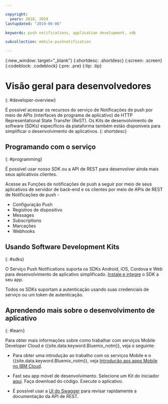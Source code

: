 ```yaml
---

copyright:
  years: 2018, 2019
lastupdated: "2019-06-06"

keywords: push notifications, application development, sdk

subcollection: mobile-pushnotification

---
```


{:new_window: target="_blank"}
{:shortdesc: .shortdesc}
{:screen: .screen}
{:codeblock: .codeblock}
{:pre: .pre}
{:tip: .tip}

# Visão geral para desenvolvedores
{: #developer-overview}

É possível acessar os recursos do serviço de Notificações de push por meio de APIs (interfaces de programa de aplicativo) de HTTP Representational State Transfer (ReST). Os Kits de desenvolvimento de software (SDKs) específicos da plataforma também estão disponíveis para simplificar o desenvolvimento de aplicativos.
{: shortdesc}

## Programando com o serviço
{: #programming}

É possível usar nosso SDK ou a API de REST para desenvolver ainda mais seus aplicativos clientes.

Acesse as Funções de notificações de push a seguir por meio de seus aplicativos de servidor de back-end e os clientes por meio de APIs de REST de Notificações de push -

 - Configuração Push
 - Registros de dispositivo
 - Messages
 - Subscriptions
 - Marcações
 - Webhooks


## Usando Software Development Kits
{: #sdks}

O Serviço Push Notifications suporta os SDKs Android, iOS, Cordova e Web para desenvolvimento de aplicativo simplificado. [Instale e integre](/docs/services/mobilepush?topic=mobile-pushnotification-install-sdk) o SDK a seu app. 

Todos os SDKs suportam a autenticação usando suas credenciais de serviço ou um token de autenticação.

## Aprendendo mais sobre o desenvolvimento de aplicativo
{: #learn}

Para obter mais informações sobre como trabalhar com serviços Mobile Developer Cloud e {{site.data.keyword.Bluemix_notm}}, veja o seguinte:

-   Para obter uma introdução ao trabalho com os serviços Mobile e o {{site.data.keyword.Bluemix_notm}}, veja [Introdução aos apps Mobile no IBM Cloud](/docs/services/mobile?topic=mobile-getting-started).

-   Fast seu app móvel de desenvolvimento. Selecione um Kit do iniciador [aqui](https://cloud.ibm.com/developer/mobile/dashboard). Faça download do código. Execute o aplicativo.

-	É possível usar a [UI do Swagger](https://eu-gb.imfpush.cloud.ibm.com/imfpush/) para revisar rapidamente a documentação da API de REST.

